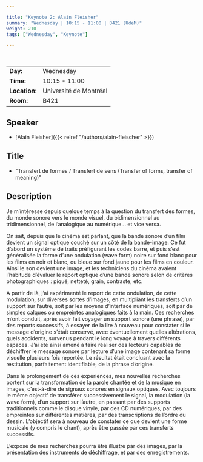 ```yaml
---

title: "Keynote 2: Alain Fleisher"
summary: "Wednesday | 10:15 - 11:00 | B421 (UdeM)"
weight: 210
tags: ["Wednesday", "Keynote"]

---
```


<br>

| | |
| - | - |
| **Day:** | Wednesday |
| **Time:** | 10:15 - 11:00 |
| **Location:** | Université de Montréal |
| **Room:** | B421 |

## Speaker

- [Alain Fleisher]({{< relref "/authors/alain-fleischer" >}})

## Title

- "Transfert de formes / Transfert de sens (Transfer of forms, transfer of meaning)"

## Description <!-- need English translation -->

Je m’intéresse depuis quelque temps à la question du transfert des formes, du monde sonore vers le monde visuel, du bidimensionnel au tridimensionnel, de l’analogique au numérique… et vice versa.

On sait, depuis que le cinéma est parlant, que la bande sonore d’un film devient un signal optique couché sur un côté de la bande-image. Ce fut d’abord un système de traits préfigurant les codes barre, et puis s’est généralisée la forme d’une ondulation (wave form) noire sur fond blanc pour les films en noir et blanc, ou bleue sur fond jaune pour les films en couleur. Ainsi le son devient une image, et les techniciens du cinéma avaient l’habitude d’évaluer le report optique d’une bande sonore selon de critères photographiques : piqué, netteté, grain, contraste, etc. 

A partir de là, j’ai expérimenté le report de cette ondulation, de cette modulation, sur diverses sortes d’images, en multipliant les transferts d’un support sur l’autre, soit par les moyens d’interface numériques, soit par de simples calques ou empreintes analogiques faits à la main. Ces recherches m’ont conduit, après avoir fait voyager un support sonore (une phrase), par des reports successifs, à essayer de la lire à nouveau pour constater si le message d’origine s’était conservé, avec éventuellement quelles altérations, quels accidents, survenus pendant le long voyage à travers différents espaces. J’ai été ainsi amené à faire réaliser des lecteurs capables de déchiffrer le message sonore par lecture d’une image contenant sa forme visuelle plusieurs fois reportée. Le résultat était concluant avec la restitution, parfaitement identifiable, de la phrase d’origine. 

Dans le prolongement de ces expériences, mes nouvelles recherches portent sur la transformation de la parole chantée et de la musique en images, c’est-à-dire de signaux sonores en signaux optiques. Avec toujours le même objectif de transférer successivement le signal, la modulation (la wave form), d’un support sur l’autre, en passant par des supports traditionnels comme le disque vinyle, par des CD numériques, par des empreintes sur différentes matières, par des transcriptions de l’ordre du dessin. L’objectif sera à nouveau de constater ce que devient une forme musicale (y compris le chant), après être passée par ces transferts successifs. 

L’exposé de mes recherches pourra être illustré par des images, par la présentation des instruments de déchiffrage, et par des enregistrements.

